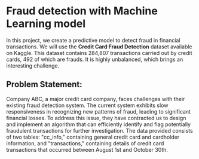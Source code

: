 # Fraud detection with Machine Learning model


In this project, we create a predictive model to detect fraud in financial transactions. We will use the **Credit Card Fraud Detection** dataset available on Kaggle. This dataset contains 284,807 transactions carried out by credit cards, 492 of which are frauds. It is highly unbalanced, which brings an interesting challenge.

## Problem Statement:

Company ABC, a major credit card company, faces challenges with their existing fraud detection system. The current system exhibits slow responsiveness in recognizing new patterns of fraud, leading to significant financial losses. To address this issue, they have contracted us to design and implement an algorithm that can efficiently identify and flag potentially fraudulent transactions for further investigation. The data provided consists of two tables: "cc_info," containing general credit card and cardholder information, and "transactions," containing details of credit card transactions that occurred between August 1st and October 30th.